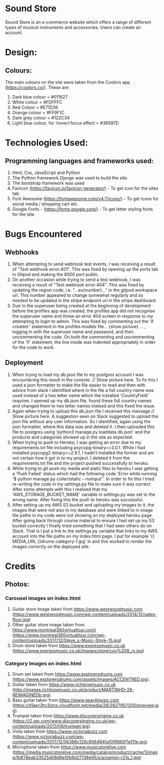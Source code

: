 # Sound Store
Sound Store is an e-commerce website which offers a range of different types of musical instruments and accessories. Users can create an account.

# Design:
## Colours:
The main colours on the site were taken from the Coolors app (https://coolors.co/). 
These are:
1. Dark blue colour = #011627 
2. White colour = #FDFFFC
3. Red Colour = #E71D36
4. Orange colour = #FF9F1C
5. Dark grey colour = #122C34
6. Light blue colour, for :hover/:focus effect = #36597D

# Technologies Used:
## Programming languages and frameworks used:
1. Html, Css, JavaScript and Python
2. The Python framework Django was used to build the site.
3. The bootstrap framework was used  
1. Favicon (https://favicon.io/favicon-generator/) - To get icon for the sites tab.
2. Font Awesome (https://fontawesome.com/v4.7/icons/) - To get icons for social media / shopping cart etc.
3. Google Fonts - (https://fonts.google.com/) - To get letter styling fonts for the site.


# Bugs Encountered
## Webhooks
1. When attempting to send webhook test events, I was receiving a result of "Test webhook error:401". This was fixed by opening up the ports tab in Gitpod and making the 8000 port public.
2. On another occasion while trying to send a test webhook, I was receiving a result of "Test webhook error:404". This was fixed by updating the region code, i.e. "...eu(number)..." in the gitpod workspace url. This number appeared to change somewhat regularly and so needed to be updated in the stripe endpoint url in the stripe dashboard. 
3. Due to the superuser being created at the beginning of development before the profiles app was created, the profiles app did not recognise the superuser name and threw an error 404 screen in response to my attempting to login to admin. This was fixed by commenting out the 'if created:' statement in the profiles.models file... {show picture} ... , logging in with the superuser name and password, and then uncommenting the code. On both the commenting and uncommenting of the 'if' statement, the line inside was indented appropriately in order for the code to work.
## Deployment
1. When trying to load my db.json file to my postgres account I was encountering this result in the console. // Show picture here. To fix this I used a json formatter to make the file easier to read and then with advice from slack I identified where in the file a full country name was used instead of a two letter name which the installed 'CountryField' requires. I opened up my db.json file, found these full country names and changed them to two letter names instead and this fixed the issue.
2. Again when trying to upload this db.json file I received this message // Show picture here. A suggestion seen on Slack suggested to upload the json file without any user information. So I identified, again using the json formatter, where this data was and deleted it. I then uploaded this file to postgres using 'python3 manage.py loaddata db.json' and the products and categories showed up in the site as expected.
3. When trying to push to Heroku, I was getting an error due to my requirements.txt file including psycopg-binary==3.0.1. While I had installed psycopg2-binary==2.9.1, I hadn't installed the former and am not certain how it got in to my project. I deleted it from the requirements.txt file and the project pushed successfully to heroku.
4. While trying to git push my media and static files to heroku I was getting a 'Push Failed' status which had the following code 'Error while running '$ python manage.py collectstatic --noinput''. In order to fix this I tried re-writing the code in my settings.py file to make sure it was correct. After some attempts with this I realised that my 'AWS_STORAGE_BUCKET_NAME' variable in settings.py was set to the wrong name. After fixing this the push to heroku was successful.
5. After setting up my AWS S3 bucket and uploading my images to it, the images that were not also in my database and were linked to in image file paths in my code were not showing on my deployed heroku page. After going back through course material to ensure I had set up my S3 bucket correctly I finally tried something that I had seen others do on Slack. That is I put a link to the settings.py variable that links to my AWS account into the file paths on my index.html page. I put for example '{{ MEDIA_URL }}drums-category-1.jpg' in and this worked to render the images correctly on the deployed site.


# Credits
## Photos:
### Carousel images on index.html
1. Guitar store image taken from https://www.westwoodmusic.com (https://www.westwoodmusic.com/wp-content/uploads/2014/12/sales-floor.jpg) 
2. Other guitar store image taken from https://www.montreal360virtualtour.com/ (https://www.montreal360virtualtour.com/wp-content/uploads/2017/12/Steve_s-Music-Store-15.jpg)
3. Drum store taken from https://www.expressmusic.co.uk (https://www.expressmusic.co.uk/images/store/cov%208_rs.jpg)

### Category Images on index.html
1. Drum set taken from https://www.explorersdrums.com (https://www.explorersdrums.com/assets/images/ACCENTRED.jpg).
2. Guitar taken from https://www.richtonemusic.co.uk (http://images.richtonemusic.co.uk/product/MARTINHD-28-REIMAGINEDb.jpg).
3. Bass guitar taken from https://www.gear4music.com (https://d1aeri3ty3izns.cloudfront.net/media/26/262795/1200/preview.jpg).
4. Trumpet taken from https://www.discoversinging.co.uk (https://i2.wp.com/www.discoversinging.co.uk/wp-content/uploads/2013/08/trumpet.jpg).
5. Viola taken from https://www.victoriabuzz.com (https://www.victoriabuzz.com/wp-content/uploads/2017/12/56386c126c656484fa101f680f7e111e.jpg).
6. Microphone taken from https://www.musicstorelive.com (https://media.musicstorelive.com/media/catalog/product/cache/1/image/9df78eab33525d08d6e5fb8d27136e95/s/a/samsn-r21s_1.jpg)